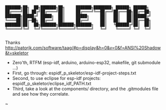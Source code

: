 ```

███████╗██╗  ██╗███████╗██╗     ███████╗████████╗ ██████╗ ██████╗ 
██╔════╝██║ ██╔╝██╔════╝██║     ██╔════╝╚══██╔══╝██╔═══██╗██╔══██╗
███████╗█████╔╝ █████╗  ██║     █████╗     ██║   ██║   ██║██████╔╝
╚════██║██╔═██╗ ██╔══╝  ██║     ██╔══╝     ██║   ██║   ██║██╔══██╗
███████║██║  ██╗███████╗███████╗███████╗   ██║   ╚██████╔╝██║  ██║
╚══════╝╚═╝  ╚═╝╚══════╝╚══════╝╚══════╝   ╚═╝    ╚═════╝ ╚═╝  ╚═╝
                                                                  
```

Thanks http://patorjk.com/software/taag/#p=display&h=0&v=0&f=ANSI%20Shadow&t=skeletor

- Zero'th, RTFM (esp-idf, arduino, arduino-esp32, makefile, git submodule ...)
- First, go through:  espidf_p_skeletor/esp-idf-project-steps.txt 
- Second, to use eclipse for esp-idf projects:  espidf_p_skeletor/eclipse_idf_PATH.txt 
- Third, take a look at the components/ directory, and the .gitmodules file and see how they correlate.

~

